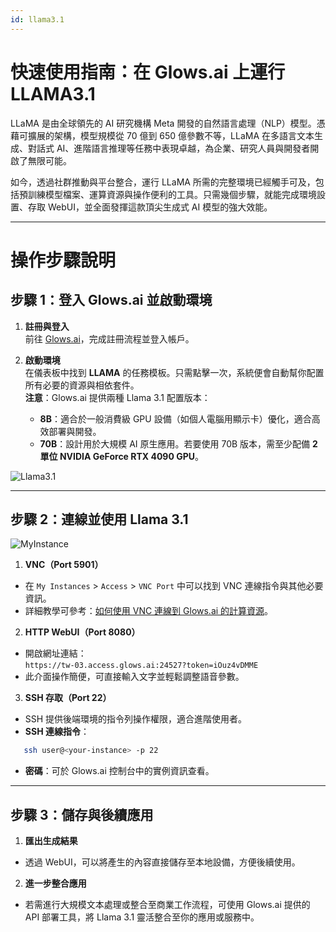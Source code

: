 ```yaml
---
id: llama3.1
---
```


# 快速使用指南：在 Glows.ai 上運行 LLAMA3.1

LLaMA 是由全球領先的 AI 研究機構 Meta 開發的自然語言處理（NLP）模型。憑藉可擴展的架構，模型規模從 70 億到 650 億參數不等，LLaMA 在多語言文本生成、對話式 AI、進階語言推理等任務中表現卓越，為企業、研究人員與開發者開啟了無限可能。

如今，透過社群推動與平台整合，運行 LLaMA 所需的完整環境已經觸手可及，包括預訓練模型檔案、運算資源與操作便利的工具。只需幾個步驟，就能完成環境設置、存取 WebUI，並全面發揮這款頂尖生成式 AI 模型的強大效能。

---

# 操作步驟說明

## 步驟 1：登入 Glows.ai 並啟動環境

1. **註冊與登入**  
   前往 [Glows.ai](https://glows.ai/)，完成註冊流程並登入帳戶。

2. **啟動環境**  
   在儀表板中找到 **LLAMA** 的任務模板。只需點擊一次，系統便會自動幫你配置所有必要的資源與相依套件。  
   **注意**：Glows.ai 提供兩種 Llama 3.1 配置版本：
   - **8B**：適合於一般消費級 GPU 設備（如個人電腦用顯示卡）優化，適合高效部署與開發。
   - **70B**：設計用於大規模 AI 原生應用。若要使用 70B 版本，需至少配備 **2 單位 NVIDIA GeForce RTX 4090 GPU**。

![Llama3.1](../../../../tutorials-images/06.LLAMA3.1/01.Llama3.1.png)

---

## **步驟 2：連線並使用 Llama 3.1**

![MyInstance](../../../../tutorials-images/06.LLAMA3.1/02.MyInstance.png)

1. **VNC（Port 5901）**

- 在 `My Instances` > `Access` > `VNC Port` 中可以找到 VNC 連線指令與其他必要資訊。
- 詳細教學可參考：[如何使用 VNC 連線到 Glows.ai 的計算資源](https://docs.glows.ai/tutorials/vnc)。

2. **HTTP WebUI（Port 8080）**

- 開啟網址連結：  
  `https://tw-03.access.glows.ai:24527?token=iOuz4vDMME`
- 此介面操作簡便，可直接輸入文字並輕鬆調整語音參數。

3. **SSH 存取（Port 22）**

- SSH 提供後端環境的指令列操作權限，適合進階使用者。
- **SSH 連線指令**：

```bash
   ssh user@<your-instance> -p 22
```

- **密碼**：可於 Glows.ai 控制台中的實例資訊查看。

---

## **步驟 3：儲存與後續應用**

1. **匯出生成結果**

- 透過 WebUI，可以將產生的內容直接儲存至本地設備，方便後續使用。

2. **進一步整合應用**

- 若需進行大規模文本處理或整合至商業工作流程，可使用 Glows.ai 提供的 API 部署工具，將 Llama 3.1 靈活整合至你的應用或服務中。
